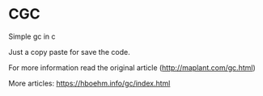# CGC

Simple gc in c

Just a copy paste for save the code.

For more information read the original article (http://maplant.com/gc.html)

More articles:
https://hboehm.info/gc/index.html
